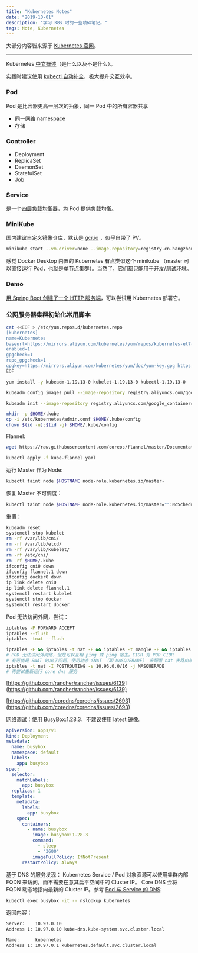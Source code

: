 ```yaml
---
title: "Kubernetes Notes"
date: "2019-10-01"
description: "学习 K8s 时的一些琐碎笔记。"
tags: Note, Kubernetes
---
```


大部分内容皆来源于 [Kubernetes 官网](https://k8s.io)。

---

Kubernetes [中文概述](https://kubernetes.io/zh/docs/concepts/overview/what-is-kubernetes/#%E4%B8%BA%E4%BB%80%E4%B9%88%E9%9C%80%E8%A6%81-kubernetes-%E5%AE%83%E8%83%BD%E5%81%9A%E4%BB%80%E4%B9%88)（是什么以及不是什么）。

实践时建议使用 [kubectl 自动补全](https://kubernetes.io/zh/docs/reference/kubectl/cheatsheet/#kubectl-%E8%87%AA%E5%8A%A8%E8%A1%A5%E5%85%A8)，极大提升交互效率。

### Pod

Pod 是比容器更高一层次的抽象，同一 Pod 中的所有容器共享

- 同一网络 namespace
- 存储

### Controller

- Deployment
- ReplicaSet
- DaemonSet
- StatefulSet
- Job

### Service

是一个[四层负载均衡器](https://lawrenceli.me/blog/load-balancing)，为 Pod 提供负载均衡。

### MiniKube

国内建议自定义镜像仓库，默认是 [gcr.io](http://gcr.io) ，似乎自带了 PV。

```bash
minikube start --vm-driver=none --image-repository=registry.cn-hangzhou.aliyuncs.com/google_containers --cpus 4 --memory 6144
```

感觉 Docker Desktop 内置的 Kubernetes 有点类似这个 minikube （master 可以直接运行 Pod，也就是单节点集群）。当然了，它们都只能用于开发/测试环境。

### Demo

[用 Spring Boot 创建了一个 HTTP 服务端](https://github.com/Lonor/kubernetes-springboot-demo)，可以尝试用 Kubernetes 部署它。

### 公网服务器集群初始化常用脚本

```sh
cat <<EOF > /etc/yum.repos.d/kubernetes.repo
[kubernetes]
name=Kubernetes
baseurl=https://mirrors.aliyun.com/kubernetes/yum/repos/kubernetes-el7-x86_64/
enabled=1
gpgcheck=1
repo_gpgcheck=1
gpgkey=https://mirrors.aliyun.com/kubernetes/yum/doc/yum-key.gpg https://mirrors.aliyun.com/kubernetes/yum/doc/rpm-package-key.gpg
EOF
```

```sh
yum install -y kubeadm-1.19.13-0 kubelet-1.19.13-0 kubectl-1.19.13-0
```

```sh
kubeadm config images pull --image-repository registry.aliyuncs.com/google_containers --kubernetes-version v1.19.3
```

```sh
kubeadm init --image-repository registry.aliyuncs.com/google_containers --kubernetes-version v1.19.13 --apiserver-advertise-address $(hostname -i) --pod-network-cidr=10.96.0.0/16 --service-cidr=10.97.0.0/16
```

```sh
mkdir -p $HOME/.kube
cp -i /etc/kubernetes/admin.conf $HOME/.kube/config
chown $(id -u):$(id -g) $HOME/.kube/config
```

Flannel:

```bash
wget https://raw.githubusercontent.com/coreos/flannel/master/Documentation/kube-flannel.yml](https://raw.githubusercontent.com/coreos/flannel/master/Documentation/kube-flannel.yml)
```

```bash
kubectl apply -f kube-flannel.yaml
```

运行 Master 作为 Node:

```bash
kubectl taint node $HOSTNAME node-role.kubernetes.io/master-
```

恢复 Master 不可调度：

```bash
kubectl taint node $HOSTNAME node-role.kubernetes.io/master="":NoSchedule
```

重置：

```bash
kubeadm reset
systemctl stop kubelet
rm -rf /var/lib/cni/
rm -rf /var/lib/etcd/
rm -rf /var/lib/kubelet/
rm -rf /etc/cni/
rm -rf $HOME/.kube
ifconfig cni0 down
ifconfig flannel.1 down
ifconfig docker0 down
ip link delete cni0
ip link delete flannel.1
systemctl restart kubelet
systemctl stop docker
systemctl restart docker
```

Pod 无法访问外网，尝试：

```bash
iptables -P FORWARD ACCEPT
iptables --flush
iptables -tnat --flush

iptables -F && iptables -t nat -F && iptables -t mangle -F && iptables -X
# POD 无法访问外网络，但是可以互相 ping 或 ping 宿主。CIDR 为 POD CIDR
# 有可能是 SNAT 时出了问题，使用动态 SNAT （即 MASQUERADE） 来配置 nat 表路由规则：
iptables -t nat -I POSTROUTING -s 10.96.0.0/16 -j MASQUERADE
# 再尝试重新运行 core dns 服务
```

[https://github.com/rancher/rancher/issues/6139](https://github.com/rancher/rancher/issues/6139)

[https://github.com/coredns/coredns/issues/2693](https://github.com/coredns/coredns/issues/2693)

网络调试：使用 BusyBox:1.28.3，不建议使用 latest 镜像.

```yaml
apiVersion: apps/v1
kind: Deployment
metadata:
  name: busybox
  namespace: default
  labels:
    app: busybox
spec:
  selector:
    matchLabels:
      app: busybox
  replicas: 1
  template:
    metadata:
      labels:
        app: busybox
    spec:
      containers:
        - name: busybox
          image: busybox:1.28.3
          command:
            - sleep
            - "3600"
          imagePullPolicy: IfNotPresent
      restartPolicy: Always
```

基于 DNS 的服务发现： Kubernetes Service / Pod 对象资源可以使用集群内部 FQDN 来访问，而不需要在意其扁平空间中的 Cluster IP。
Core DNS 会将 FQDN 动态地指向最新的 Cluster IP。参考 [Pod 与 Service 的 DNS](https://kubernetes.io/zh/docs/concepts/services-networking/dns-pod-service):

```bash
kubectl exec busybox -it -- nslookup kubernetes
```

返回内容：

```bash
Server:    10.97.0.10
Address 1: 10.97.0.10 kube-dns.kube-system.svc.cluster.local

Name:      kubernetes
Address 1: 10.97.0.1 kubernetes.default.svc.cluster.local
```
